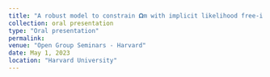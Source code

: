 ```yaml
---
title: "A robust model to constrain 𝛀m with implicit likelihood free-inference"
collection: oral presentation
type: "Oral presentation"
permalink:
venue: "Open Group Seminars - Harvard"
date: May 1, 2023
location: "Harvard University"
---
```

